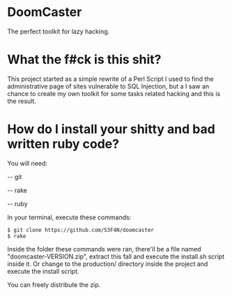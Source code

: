 # DoomCaster
The perfect toolkit for lazy hacking.

# What the f#ck is this shit?

This project started as a simple rewrite of a Perl Script I used to find
the administrative page of sites vulnerable to SQL Injection, but a I saw
an chance to create my own toolkit for some tasks related hacking and this
is the result.

# How do I install your shitty and bad written ruby code?

You will need:

-- git

-- rake

-- ruby

In your terminal, execute these commands:

```
$ git clone https://github.com/53F4N/doomcaster
$ rake
```

Inside the folder these commands were ran, there'll be a file named
"doomcaster-VERSION.zip", extract this fall and execute the install.sh
script inside it. Or change to the production/ directory inside the
project and execute the install script.

You can freely distribute the zip.
